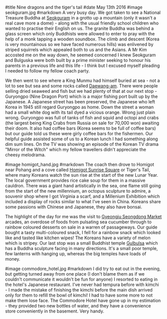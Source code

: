 #title Nine dragons and the tiger's tail
#date May 13th 2016
#image seokguram.jpg
#markdown
A very busy day. We got taken to see a National Treasure Buddha at
[Seokguram](http://english.visitkorea.or.kr/enu/ATR/SI_EN_3_1_1_1.jsp?cid=264260) in a
grotto up a mountain (only it wasn't a real cave more a dome) - along with the usual
friendly school children who wanted to practise their English on us. The granite Buddha was
behind a glass screen which only Buddhists were allowed to enter to pray with the help of a
monk tapping a wooden soundbox. The climb and descent (Korea is very mountainous so we have
faced numerous hills) was enlivened by striped squirrels which appealed both to us and the Asians.
A Mr Kim accosted me on the way down, he seemed concerned I knew Seokguram and Bulguska were
both built by a prime minister seeking to honour his parents in a previous life and this
life - I think but I excused myself pleading I needed to follow my fellow coach party.

We then went to see where a King Munmu had himself buried at sea - not a lot to see but sea
and some rocks called [Daewang-am](http://english.visitkorea.or.kr/enu/ATR/SI_EN_3_1_1_1.jsp?cid=264109).
There were people selling dried seaweed and fish but we had plenty of that at our next stop -
Guryongpo (Nine Dragon Port) which is a major fishing port built up by the Japanese. A
Japanese street has been preserved, the Japanese who left Korea in 1945 still regard
Guryongpo as home. Down the street a woman had a small white dog with its tail dyed a vicious
orange. Wrong just plain wrong. Guryongpo was full of tanks of fish and squid and octopi and
crabs (the largest being King Crabs from Russia on sale for 70,000 won) awaiting their doom.
It also had coffee bars (Korea seems to be full of coffee bars) but our guide told us these
were girly coffee bars for the fishermen. Our helpful guide assisted some of us to a
Korean lunch I had something along dim sum lines. On the TV was showing an episode of the
Korean TV drama "Mirror of the Witch" which my fellow travellers didn't appreciate the
cheesy melodrama.

#image homigot_hand.jpg
#markdown
The coach then drove to Homigot near Pohang and a cove called
[Homigot Sunrise Square](http://english.visitkorea.or.kr/enu/ATR/SI_EN_3_1_1_1.jsp?cid=806297) or Tiger's Tail, where many
Koreans watch the sun rise at the start of the new Lunar Year. The local government
provides rice cake soup for them in a massive cauldron. There was a giant hand artistically
in the sea, one flame still going from the start of the new millennium, an octopus
sculpture to admire, a souvenir shop where I got Virginia a scarf, and a Millenium
Exhibition which included a display of rocks similar to what I've seen in China.
Koreans share some passions with Chinese and Japanese, they also have bonsai.

The highlight of the day for me was the visit to
[Gyeongju Seongdong Market](http://english.visitkorea.or.kr/enu/SHP/SH_EN_7_2.jsp?cid=1862991) arcades,
an overdose of foods from pulsating sea cucumber through to rainbow coloured desserts on
sale in a warren of passageways. Our guide bought a tasty multi-coloured snack, I fell
for a rainbow snack which looked like and tasted like kitchen wipes! The Koreans
have a variety of melon which is stripey. Our last stop was a small Buddhist temple
[Gulbulsa](http://english.knps.or.kr/Photo/CulturalParkContent.aspx?SEQUEN=18&MenuNum=1&Submenu=Npp&Third=Photo&Fourth=CulturalResources&ParkDiv=07&PhoDiv02=02&PhoDiv03=03&PhoDiv04=00&PageNo=1&MoveFirst=No&RecordPos=3)
which has a Buddha sculpture facing in many directions. It's a small poor
temple, few lanterns with hanging up, whereas the big temples have loads of money.

#image commodore_hotel.jpg
#markdown
I did try to eat out in the evening, but getting turned away from one place
(I don't blame them as if we couldn't communicate it wouldn't be fun for anyone)
I resorted to eating in the hotel's Japanese restaurant. I've never had tempura before with
kimchi - I made the mistake of finishing the kimchi before the main dish arrived only
for them to refill the bowl of kimchi! I had to have some more to not make them lose
face. The Commodore Hotel have gone up in my estimation - they provided two new
bottles of water, and they have a convenience store conveniently in the basement. Very handy.
